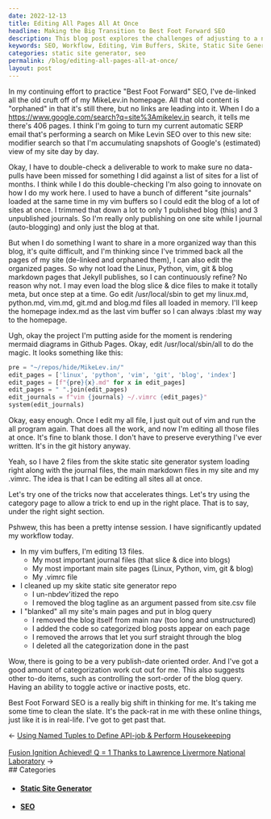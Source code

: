 ```yaml
---
date: 2022-12-13
title: Editing All Pages All At Once
headline: Making the Big Transition to Best Foot Forward SEO
description: This blog post explores the challenges of adjusting to a new SEO workflow, including editing 13 files in vim buffers, cleaning up a Skite static site generator repo, and making changes to the main pages and blog query. It's a difficult transition for the author, who is a pack-rat when it comes to online things, and they must learn to let go of old habits in order to make the most of the blog query and toggle active or inactive posts.
keywords: SEO, Workflow, Editing, Vim Buffers, Skite, Static Site Generator, Main Pages, Blog Query, Toggle Active/Inactive, Best Foot Forward SEO, Pack-Rat, Online Things, Categorization, Navigation, Surf Straight Through, Publish-Date Oriented
categories: static site generator, seo
permalink: /blog/editing-all-pages-all-at-once/
layout: post
---
```



In my continuing effort to practice "Best Foot Forward" SEO, I've de-linked all
the old cruft off of my MikeLev.in homepage. All that old content is "orphaned"
in that it's still there, but no links are leading into it. When I do a
https://www.google.com/search?q=site%3Amikelev.in search, it tells me there's
406 pages. I think I'm going to turn my current automatic SERP email that's
performing a search on Mike Levin SEO over to this new site: modifier search so
that I'm accumulating snapshots of Google's (estimated) view of my site day by
day.

Okay, I have to double-check a deliverable to work to make sure no data-pulls
have been missed for something I did against a list of sites for a list of
months. I think while I do this double-checking I'm also going to innovate on
how I do my work here. I used to have a bunch of different "site journals"
loaded at the same time in my vim buffers so I could edit the blog of a lot of
sites at once. I trimmed that down a lot to only 1 published blog (this) and 3
unpublished journals. So I'm really only publishing on one site while I journal
(auto-blogging) and only just the blog at that.

But when I do something I want to share in a more organized way than this blog,
it's quite difficult, and I'm thinking since I've trimmed back all the pages of
my site (de-linked and orphaned them), I can also edit the organized pages. So
why not load the Linux, Python, vim, git & blog markdown pages that Jekyll
publishes, so I can continuously refine? No reason why not. I may even load the
blog slice & dice files to make it totally meta, but once step at a time. Go
edit /usr/local/sbin to get my linux.md, python.md, vim.md, git.md and blog.md
files all loaded in memory. I'll keep the homepage index.md as the last vim
buffer so I can always :blast my way to the homepage.

Ugh, okay the project I'm putting aside for the moment is rendering mermaid
diagrams in Github Pages. Okay, edit /usr/local/sbin/all to do the magic. It
looks something like this:

```python
pre = "~/repos/hide/MikeLev.in/"
edit_pages = ['linux', 'python', 'vim', 'git', 'blog', 'index']
edit_pages = [f"{pre}{x}.md" for x in edit_pages]
edit_pages = " ".join(edit_pages)
edit_journals = f"vim {journals} ~/.vimrc {edit_pages}"
system(edit_journals)
```

Okay, easy enough. Once I edit my all file, I just quit out of vim and run the
all program again. That does all the work, and now I'm editing all those files
at once. It's fine to blank those. I don't have to preserve everything I've
ever written. It's in the git history anyway.

Yeah, so I have 2 files from the skite static site generator system loading
right along with the journal files, the main markdown files in my site and my
.vimrc. The idea is that I can be editing all sites all at once.

Let's try one of the tricks now that accelerates things. Let's try using the
category page to allow a trick to end up in the right place. That is to say,
under the right sight section.

Pshwew, this has been a pretty intense session. I have significantly updated my
workflow today.

- In my vim buffers, I'm editing 13 files.
  - My most important journal files (that slice & dice into blogs)
  - My most important main site pages (Linux, Python, vim, git & blog)
  - My .vimrc file
- I cleaned up my skite static site generator repo
  - I un-nbdev'itized the repo
  - I removed the blog tagline as an argument passed from site.csv file
- I "blanked" all my site's main pages and put in blog query
  - I removed the blog itself from main nav (too long and unstructured)
  - I added the code so categorized blog posts appear on each page
  - I removed the arrows that let you surf straight through the blog
  - I deleted all the categorization done in the past

Wow, there is going to be a very publish-date oriented order. And I've got a
good amount of categorization work cut out for me. This also suggests other
to-do items, such as controlling the sort-order of the blog query. Having an
ability to toggle active or inactive posts, etc.

Best Foot Forward SEO is a really big shift in thinking for me. It's taking me
some time to clean the slate. It's the pack-rat in me with these online things,
just like it is in real-life. I've got to get past that.


<div class="post-nav"><div class="post-nav-prev"><span class="arrow">&larr;&nbsp;</span><a href="/blog/using-named-tuples-to-define-api-job-perform-housekeeping/">Using Named Tuples to Define API-job & Perform Housekeeping</a></div> &nbsp; <div class="post-nav-next"><a href="/blog/fusion-ignition-achieved-q-1-thanks-to-lawrence-livermore-national-laboratory/">Fusion Ignition Achieved! Q = 1 Thanks to Lawrence Livermore National Laboratory</a><span class="arrow">&nbsp;&rarr;</span></div></div>
## Categories

<ul>
<li><h4><a href='/static-site-generator/'>Static Site Generator</a></h4></li>
<li><h4><a href='/seo/'>SEO</a></h4></li></ul>